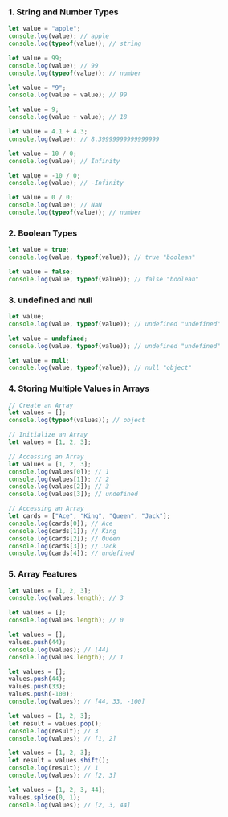 ### 1. String and Number Types
 ```js
let value = "apple";
console.log(value); // apple
console.log(typeof(value)); // string
 ```
 ```js
let value = 99;
console.log(value); // 99
console.log(typeof(value)); // number
 ```
 ```js
let value = "9";
console.log(value + value); // 99
 ```
 ```js
let value = 9;
console.log(value + value); // 18
 ```
 ```js
let value = 4.1 + 4.3;
console.log(value); // 8.39999999999999999
 ```
```js
let value = 10 / 0;
console.log(value); // Infinity
```
```js
let value = -10 / 0;
console.log(value); // -Infinity
```
```js
let value = 0 / 0;
console.log(value); // NaN
console.log(typeof(value)); // number
```
 ### 2. Boolean Types
```js
let value = true;
console.log(value, typeof(value)); // true "boolean"
```
```js
let value = false;
console.log(value, typeof(value)); // false "boolean"
```
 ### 3. undefined and null
```js
let value;
console.log(value, typeof(value)); // undefined "undefined"
```
```js
let value = undefined;
console.log(value, typeof(value)); // undefined "undefined"
```
```js
let value = null;
console.log(value, typeof(value)); // null "object"
```
 ### 4. Storing Multiple Values in Arrays
 ```js
// Create an Array
let values = [];
console.log(typeof(values)); // object
```
```js
// Initialize an Array
let values = [1, 2, 3];
```
```js
// Accessing an Array
let values = [1, 2, 3];
console.log(values[0]); // 1
console.log(values[1]); // 2
console.log(values[2]); // 3
console.log(values[3]); // undefined
```
```js
// Accessing an Array
let cards = ["Ace", "King", "Queen", "Jack"];
console.log(cards[0]); // Ace
console.log(cards[1]); // King
console.log(cards[2]); // Queen
console.log(cards[3]); // Jack
console.log(cards[4]); // undefined
```
 ### 5. Array Features
```js
let values = [1, 2, 3];
console.log(values.length); // 3
```
```js
let values = [];
console.log(values.length); // 0
```
```js
let values = [];
values.push(44);
console.log(values); // [44]
console.log(values.length); // 1
```
```js
let values = [];
values.push(44);
values.push(33);
values.push(-100);
console.log(values); // [44, 33, -100]
```
```js
let values = [1, 2, 3];
let result = values.pop();
console.log(result); // 3
console.log(values); // [1, 2]
```
```js
let values = [1, 2, 3];
let result = values.shift();
console.log(result); // 1
console.log(values); // [2, 3]
```
```js
let values = [1, 2, 3, 44];
values.splice(0, 1);
console.log(values); // [2, 3, 44]
```

